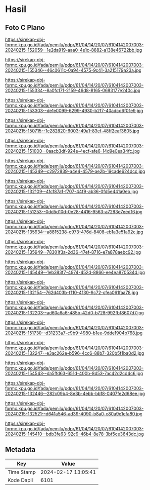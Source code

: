# Hasil

## Foto C Plano

https://sirekap-obj-formc.kpu.go.id/fada/pemilu/pdpr/61/04/14/20/07/6104142007003-20240215-152059--1e2da919-aaa0-4e1c-8882-a138e46722bb.jpg

https://sirekap-obj-formc.kpu.go.id/fada/pemilu/pdpr/61/04/14/20/07/6104142007003-20240215-155346--46c0611c-0a94-4575-9c41-3a215179a23a.jpg

https://sirekap-obj-formc.kpu.go.id/fada/pemilu/pdpr/61/04/14/20/07/6104142007003-20240215-155334--8a0fc171-2159-46d8-8165-0683177e240c.jpg

https://sirekap-obj-formc.kpu.go.id/fada/pemilu/pdpr/61/04/14/20/07/6104142007003-20240215-153303--de1e0099-6299-4930-b2f7-40adcd6f01e9.jpg

https://sirekap-obj-formc.kpu.go.id/fada/pemilu/pdpr/61/04/14/20/07/6104142007003-20240215-150715--1c282820-6003-49a1-83ef-48ff2eaf3605.jpg

https://sirekap-obj-formc.kpu.go.id/fada/pemilu/pdpr/61/04/14/20/07/6104142007003-20240215-151000--0aacb3df-924e-4ecf-afe6-14d9e0ea34fc.jpg

https://sirekap-obj-formc.kpu.go.id/fada/pemilu/pdpr/61/04/14/20/07/6104142007003-20240215-145349--c2972839-a4e4-4579-ae2b-19cade624dcd.jpg

https://sirekap-obj-formc.kpu.go.id/fada/pemilu/pdpr/61/04/14/20/07/6104142007003-20240215-132109--4fc187a1-f707-44f9-ab36-0fd5e441a0eb.jpg

https://sirekap-obj-formc.kpu.go.id/fada/pemilu/pdpr/61/04/14/20/07/6104142007003-20240215-151253--0dd5d10d-0e28-4416-9563-a7283e7eed16.jpg

https://sirekap-obj-formc.kpu.go.id/fada/pemilu/pdpr/61/04/14/20/07/6104142007003-20240215-135934--a8815238-c973-476d-8408-eb1a3e51a92c.jpg

https://sirekap-obj-formc.kpu.go.id/fada/pemilu/pdpr/61/04/14/20/07/6104142007003-20240215-135949--78301f3a-2d36-47ef-8716-e7a878aebc92.jpg

https://sirekap-obj-formc.kpu.go.id/fada/pemilu/pdpr/61/04/14/20/07/6104142007003-20240215-145449--1eb383f7-4974-452d-8866-ee4ea870534d.jpg

https://sirekap-obj-formc.kpu.go.id/fada/pemilu/pdpr/61/04/14/20/07/6104142007003-20240215-132154--762d403b-f110-4130-9c72-cfea061faa78.jpg

https://sirekap-obj-formc.kpu.go.id/fada/pemilu/pdpr/61/04/14/20/07/6104142007003-20240215-132203--ad60a6a6-485b-42d0-b728-992fbf8607d7.jpg

https://sirekap-obj-formc.kpu.go.id/fada/pemilu/pdpr/61/04/14/20/07/6104142007003-20240215-151730--d31233a7-c9b9-4980-b1ee-9dde1904b768.jpg

https://sirekap-obj-formc.kpu.go.id/fada/pemilu/pdpr/61/04/14/20/07/6104142007003-20240215-132247--e3ac262e-b596-4cc6-88b7-320b5f1ba0d2.jpg

https://sirekap-obj-formc.kpu.go.id/fada/pemilu/pdpr/61/04/14/20/07/6104142007003-20240215-154543--da5ffd63-651d-400b-8d53-7ac42d2cd4c6.jpg

https://sirekap-obj-formc.kpu.go.id/fada/pemilu/pdpr/61/04/14/20/07/6104142007003-20240215-132446--282c09b4-8e3b-4ebb-bb18-0407fe2d68ee.jpg

https://sirekap-obj-formc.kpu.go.id/fada/pemilu/pdpr/61/04/14/20/07/6104142007003-20240215-132521--d641a546-ad39-4090-b8a0-c80a9e1efa80.jpg

https://sirekap-obj-formc.kpu.go.id/fada/pemilu/pdpr/61/04/14/20/07/6104142007003-20240215-145410--bdb3fe63-92c9-46b4-8e78-3bf5ce3643dc.jpg


## Metadata

| Key        | Value               |
| ---------- | ------------------- |
| Time Stamp | 2024-02-17 13:05:41 |
| Kode Dapil | 6101                |



